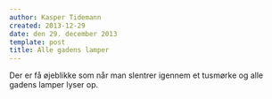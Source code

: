 ```yaml
---
author: Kasper Tidemann
created: 2013-12-29
date: den 29. december 2013
template: post
title: Alle gadens lamper
---
```


Der er få øjeblikke som når man slentrer igennem et tusmørke og alle gadens lamper lyser op.